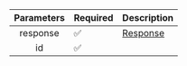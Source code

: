 |  Parameters  | Required           | Description             |
|:------------:|--------------------|-------------------------|
|   response   | :white_check_mark: | [Response](Response.md) |
|      id      | :white_check_mark: |                         |